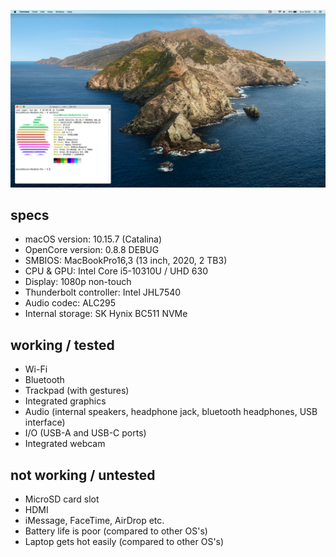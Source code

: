 ![](./Screenshot.png)

## specs
- macOS version: 10.15.7 (Catalina)
- OpenCore version: 0.8.8 DEBUG
- SMBIOS: MacBookPro16,3 (13 inch, 2020, 2 TB3)
- CPU & GPU: Intel Core i5-10310U / UHD 630
- Display: 1080p non-touch
- Thunderbolt controller: Intel JHL7540
- Audio codec: ALC295
- Internal storage: SK Hynix BC511 NVMe

## working / tested
- Wi-Fi
- Bluetooth
- Trackpad (with gestures)
- Integrated graphics
- Audio (internal speakers, headphone jack, bluetooth headphones, USB interface)
- I/O (USB-A and USB-C ports)
- Integrated webcam

## not working / untested
- MicroSD card slot
- HDMI
- iMessage, FaceTime, AirDrop etc.
- Battery life is poor (compared to other OS's)
- Laptop gets hot easily (compared to other OS's)
